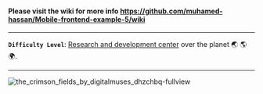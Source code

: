 #### Please visit the wiki for more info https://github.com/muhamed-hassan/Mobile-frontend-example-5/wiki

***

**`Difficulty Level`**: [Research and development center](https://en.wikipedia.org/wiki/Research_and_development) over the planet 🌏 🌎 🌍.

***

![the_crimson_fields_by_digitalmuses_dhzchbq-fullview](https://github.com/user-attachments/assets/12074e8b-e08a-46c7-9571-ea1dcdfe412f)
